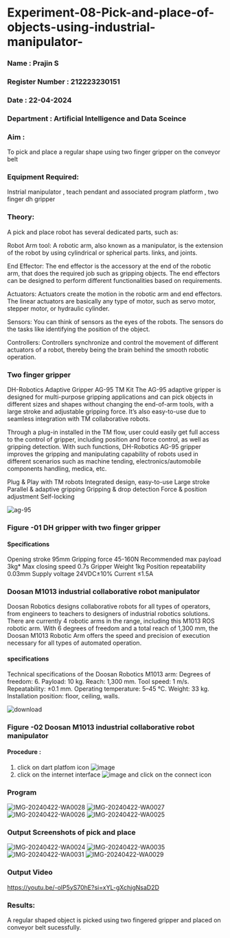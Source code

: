 # Experiment-08-Pick-and-place-of-objects-using-industrial-manipulator-

### Name : Prajin S
### Register Number : 212223230151
### Date : 22-04-2024
### Department : Artificial Intelligence and Data Sceince
### Aim :
To pick and place a regular shape using two finger gripper on the conveyor belt 
### Equipment Required: 
Instrial manipulator , teach pendant and associated program platform , two finger dh gripper 
      
### Theory: 

A pick and place robot has several dedicated parts, such as:

Robot Arm tool: A robotic arm, also known as a manipulator, is the extension of the robot by using cylindrical or spherical parts. links, and joints.

End Effector: The end effector is the accessory at the end of the robotic arm, that does the required job such as gripping objects. The end effectors can be designed to perform different functionalities based on requirements.

Actuators: Actuators create the motion in the robotic arm and end effectors. The linear actuators are basically any type of motor, such as servo motor, stepper motor, or hydraulic cylinder.

Sensors: You can think of sensors as the eyes of the robots. The sensors do the tasks like identifying the position of the object.

Controllers: Controllers synchronize and control the movement of different actuators of a robot, thereby being the brain behind the smooth robotic operation.


### Two finger gripper 

DH-Robotics
Adaptive Gripper AG-95 TM Kit
The AG-95 adaptive gripper is designed for multi-purpose gripping applications and can pick objects in different sizes and shapes without changing the end-of-arm tools, with a large stroke and adjustable gripping force. It’s also easy-to-use due to seamless integration with TM collaborative robots.

Through a plug-in installed in the TM flow, user could easily get full access to the control of gripper, including position and force control, as well as gripping detection. With such functions, DH-Robotics AG-95 gripper improves the gripping and manipulating capability of robots used in different scenarios such as machine tending, electronics/automobile components handling, medica, etc.

Plug & Play with TM robots
Integrated design, easy-to-use
Large stroke
Parallel & adaptive gripping
Gripping & drop detection
Force & position adjustment
Self-locking

![ag-95](https://user-images.githubusercontent.com/36288975/201618444-9b5a4749-9663-464d-814b-170217763a76.png)
### Figure -01 DH gripper with two finger gripper 

#### Specifications

Opening stroke	95mm
Gripping force 	45-160N
Recommended max payload	3kg*
Max closing speed	0.7s
Gripper Weight	1kg
Position repeatability	0.03mm
Supply voltage	24VDC±10%
Current	≤1.5A



### Doosan M1013 industrial collaborative robot manipulator 
Doosan Robotics designs collaborative robots for all types of operators, from engineers to teachers to designers of industrial robotics solutions. There are currently 4 robotic arms in the range, including this M1013 ROS robotic arm. With 6 degrees of freedom and a total reach of 1,300 mm, the Doosan M1013 Robotic Arm offers the speed and precision of execution necessary for all types of automated operation.

#### specifications 
Technical specifications of the Doosan Robotics M1013 arm:
Degrees of freedom: 6.
Payload: 10 kg.
Reach: 1,300 mm.
Tool speed: 1 m/s.
Repeatability: ±0.1 mm.
Operating temperature: 5–45 °C.
Weight: 33 kg.
Installation position: floor, ceiling, walls.



![download](https://user-images.githubusercontent.com/36288975/201624230-89cc83ff-cecd-49ea-84c6-c67066e9d157.jpg)

### Figure -02 Doosan M1013 industrial collaborative robot manipulator 

#### Procedure : 

1. click on dart platfom icon ![image](https://user-images.githubusercontent.com/36288975/201621038-f1248586-5c20-40fd-8a74-68c7d8b44939.png)
2. click on the internet interface 
![image](https://user-images.githubusercontent.com/36288975/201621235-3b8b46a9-3c19-4207-9ea2-6a7954eb6135.png)
and click on the connect icon 







### Program


![IMG-20240422-WA0028](https://github.com/Prajin19/Experiment-08-Pick-and-place-of-objects-using-industrial-manipulator-/assets/144979377/e9a444ff-5190-4031-8601-e66ee8d92b42)
![IMG-20240422-WA0027](https://github.com/Prajin19/Experiment-08-Pick-and-place-of-objects-using-industrial-manipulator-/assets/144979377/c6a70af2-6d23-43e5-aba7-f37057c19d8f)
![IMG-20240422-WA0026](https://github.com/Prajin19/Experiment-08-Pick-and-place-of-objects-using-industrial-manipulator-/assets/144979377/f0c56193-8ca0-40ab-a194-12b93cbd41f1)
![IMG-20240422-WA0025](https://github.com/Prajin19/Experiment-08-Pick-and-place-of-objects-using-industrial-manipulator-/assets/144979377/b5b7a18c-429e-4561-98bb-a055c61cb373)












### Output Screenshots of pick and place 

![IMG-20240422-WA0024](https://github.com/Prajin19/Experiment-08-Pick-and-place-of-objects-using-industrial-manipulator-/assets/144979377/2a5be189-1f3d-4f19-8c9c-c15ed167637e)
![IMG-20240422-WA0035](https://github.com/Prajin19/Experiment-08-Pick-and-place-of-objects-using-industrial-manipulator-/assets/144979377/39897c90-4a30-4515-aaea-fe5251f62107)
![IMG-20240422-WA0031](https://github.com/Prajin19/Experiment-08-Pick-and-place-of-objects-using-industrial-manipulator-/assets/144979377/923399ea-b34e-4376-a327-9e5f615ff097)
![IMG-20240422-WA0029](https://github.com/Prajin19/Experiment-08-Pick-and-place-of-objects-using-industrial-manipulator-/assets/144979377/71d9fd43-7d49-4908-b224-4bef4ec24acd)

### Output Video
https://youtu.be/-olP5yS70hE?si=xYL-gXchjgNsaD2D



### Results: 
A regular shaped object is picked using two fingered gripper and placed on conveyor belt sucessfully.






